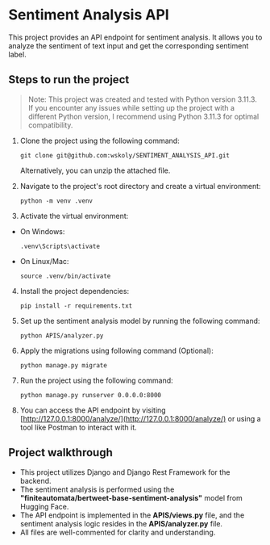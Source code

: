 

# Sentiment Analysis API

This project provides an API endpoint for sentiment analysis. It allows you to analyze the sentiment of text input and get the corresponding sentiment label.

## Steps to run the project

> Note: This project was created and tested with Python version 3.11.3.
> If you encounter any issues while setting up the project with a
> different Python version, I recommend using Python 3.11.3 for optimal
> compatibility.

1.  Clone the project using the following command:   
    ```
    git clone git@github.com:wskoly/SENTIMENT_ANALYSIS_API.git
    ``` 
    Alternatively, you can unzip the attached file.
    
2.  Navigate to the project's root directory and create a virtual environment:
    ```
    python -m venv .venv
    ``` 
    
3.  Activate the virtual environment:
   -   On Windows: 
	   ```
	   .venv\Scripts\activate
	   ``` 
   -   On Linux/Mac: 
	   ```
	   source .venv/bin/activate
	   ```
        
4.  Install the project dependencies:    
    ```
    pip install -r requirements.txt
    ``` 
    
5.  Set up the sentiment analysis model by running the following command:
    ```
    python APIS/analyzer.py
    ``` 
    
6.  Apply the migrations using following command (Optional):   
    ```
    python manage.py migrate
    ```
    
7.  Run the project using the following command:   
    ```
    python manage.py runserver 0.0.0.0:8000
    ```
      
8.  You can access the API endpoint by visiting [http://127.0.0.1:8000/analyze/](http://127.0.0.1:8000/analyze/) or using a tool like Postman to interact with it.
    

## Project walkthrough

-   This project utilizes Django and Django Rest Framework for the backend.
-   The sentiment analysis is performed using the **"finiteautomata/bertweet-base-sentiment-analysis"** model from Hugging Face.
-   The API endpoint is implemented in the **APIS/views.py** file, and the sentiment analysis logic resides in the **APIS/analyzer.py** file.
-   All files are well-commented for clarity and understanding.
